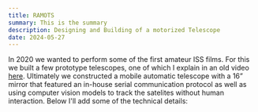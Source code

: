 ```yaml
---
title: RAMOTS
summary: This is the summary
description: Designing and Building of a motorized Telescope
date: 2024-05-27
---
```


In 2020 we wanted to perform some of the first amateur ISS films. For this we built a few prototype telescopes, one of which I explain in an old video [here](https://www.youtube.com/watch?v=Y5csj0oxSfc).
Ultimately we constructed a mobile automatic telescope with a 16” mirror that featured an in-house serial communication protocol as well as using computer vision models to track the satelites without human interaction.
Below I'll add some of the technical details:
